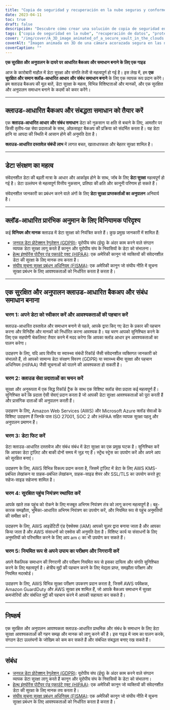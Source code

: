 ```yaml
---
title: "Copia de seguridad y recuperación en la nube seguras y conformes: Una guía completa"
date: 2023-04-11
toc: true
draft: false
descripción: "Descubre cómo crear una solución de copia de seguridad en la nube segura y conforme a las normativas para la protección de datos."
tags: ["copia de seguridad en la nube", "recuperación de datos", "protección de datos", "cumplimiento", "GDPR", "HIPAA", "FISMA", "proveedor de servicios en la nube", "cifrado", "control de acceso", "seguridad", "normativa", "estándares", "mejores prácticas", "evaluación de vulnerabilidades", "pruebas de penetración", "auditorías", "gestión de riesgos", "escalabilidad", "supervisión"].
cover: "/img/cover/A_3D_image_animated_of_a_secure_vault_in_the_clouds.png"
coverAlt: "Imagen animada en 3D de una cámara acorazada segura en las nubes, con varios iconos normativos (GDPR, HIPAA, FISMA) flotando a su alrededor y un escudo que simboliza la protección de datos."
coverCaption: ""
---
```


**एक सुरक्षित और अनुपालन के दायरे पर आधारित बैकअप और समाधान बनाने के लिए एक गाइड**
 
 आज के कारोबारी माहौल में डेटा सुरक्षा और संगति तेजी से महत्वपूर्ण हो गई है। इस लेख में, हम **एक सुरक्षित और समान क्लॉड-आधारित आधार और संबंध समाधान बनाने** के लिए एक व्यापक रूप प्रदान करेंगे। हम क्लाउड बैकअप की मूल बातें, डेटा सुरक्षा के महत्व, विभिन्न विशिष्टताओं और मानकों, और एक सुरक्षित और अनुपालन समाधान बनाने के कदमों को कवर करेंगे।
 
 ______
 
 ## क्लाउड-आधारित बैकअप और संबद्धता समाधान को तैयार करें
 
 एक **क्लाउड-आधारित आधार और संबंध समाधान** डेटा को नुकसान या क्षति से बचाने के लिए, आमतौर पर किसी तृतीय-पक्ष सेवा प्रदाताओं के साथ, ऑफ़साइट बैकअप की प्रक्रिया को संदर्भित करता है। यह डेटा हानि या आपदा की स्थिति में आसान होने की अनुमति देता है।
 
 **क्लाउड-आधारित दस्तावेज़ संबंधी लाभ** में लागत बचत, खाताधारकता और बेहतर सुरक्षा शामिल है।
 
 ______
 
 ## डेटा संरक्षण का महत्व
 
 संवेदनशील डेटा की बढ़ती मात्रा के आधार और आर्काइव होने के साथ, जॉब के लिए **डेटा सुरक्षा** महत्वपूर्ण हो गई है। डेटा उल्लंघन से महत्वपूर्ण वित्तीय नुकसान, प्रतिष्ठा की क्षति और कानूनी परिणाम हो सकते हैं।
 
 संवेदनशील जानकारी का प्रबंधन करने वाले अंगों के लिए **डेटा सुरक्षा प्राप्तकर्ताओं का अनुपालन** अनिवार्य है।
 
 ______
 
 ## क्लॉड-आधारित प्रारंभिक अनुमान के लिए विनियामक परिदृश्य
 
 कई **विनियम और मानक** क्लाउड में डेटा सुरक्षा को नियंत्रित करते हैं। कुछ प्रमुख जानकारी में शामिल हैं:
 
 - [जनरल डेटा प्रोटेक्शन रेगुलेशन (GDPR)](https://eur-lex.europa.eu/eli/reg/2016/679/oj): यूरोपीय संघ (ईयू) के अंदर काम करने वाले संगठन व्यापक डेटा सुरक्षा लागू करते हैं कानून और यूरोपीय संघ के निवासियों के डेटा को संभालना।
 - [हेल्थ इंश्योरेंस पोर्टेयर एंड एकाउंटे एक्ट (HIPAA)](https://www.hhs.gov/hipaa/index.html): एक अमेरिकी कानून जो व्यक्तियों की संवेदनशील डेटा की सुरक्षा के लिए मानक तय करता है।
 - [संघीय सूचना सुरक्षा प्रबंधन अधिनियम (FISMA)](https://csrc.nist.gov/Projects/Risk-Management/risk-management-overview): एक अमेरिकी कानून जो संघीय नीति में सूचना सुरक्षा प्रबंधन के लिए आवश्यकताओं को निर्धारित करता है करता है।
 
 ______
 
 ## एक सुरक्षित और अनुपालन क्लाउड-आधारित बैकअप और संबंध समाधान बनाना
 
 ### चरण 1: अपने डेटा को स्वीकार करें और आवश्यकताओं की पहचान करें
 
 क्लाउड-आधारित दस्तावेज़ और समाधान बनाने से पहले, आपके द्वारा किए गए डेटा के प्रकार की पहचान करना और विनिर्देश और मानकों को निर्धारित करना आवश्यक है। यह चरण आपको सुनिश्चित करने के लिए एक सहयोगी चेकलिस्ट तैयार करने में मदद करेगा कि आपका क्लॉड आधार इन आवश्यकताओं का पालन करेगा।
 
 उदाहरण के लिए, यदि आप वित्तीय या स्वास्थ्य संबंधी रिकॉर्ड जैसी संवेदनशील व्यक्तिगत जानकारी को संभालते हैं, तो आपको सामान्य डेटा संरक्षण विवरण (GDPR) या स्वास्थ्य बीमा सुरक्षा और पहचान अधिनियम (HIPAA) जैसी सूचनाओं को पालने की आवश्यकता हो सकती है।
 
 ### चरण 2: क्लाउड सेवा प्रदाताओं का चयन करें
 
 सुरक्षा और अनुरूपता में एक सिद्ध रिकॉर्ड ट्रैक के साथ एक विशिष्ट क्लॉड सेवा प्रदाता कई महत्वपूर्ण हैं। सुनिश्चित करें कि प्रदाता ऐसी सेवाएं प्रदान करता है जो आपकी डेटा सुरक्षा आवश्यकताओं को पूरा करती हैं और प्रासंगिक दाताओं की अनुपालन करती हैं।
 
 उदाहरण के लिए, Amazon Web Services (AWS) और Microsoft Azure क्लॉड सेवाओं के विशिष्ट उदाहरण हैं जिनके पास ISO 27001, SOC 2 और HIPAA सहित व्यापक सुरक्षा पहलू और अनुपालन प्रमाणन हैं।
 
 ### चरण 3: डेटा फिट करें
 
 डेटा क्लाउड-आधारित दस्तावेज और संबंध संबंध में डेटा सुरक्षा का एक प्रमुख घटक है। सुनिश्चित करें कि आपका डेटा ट्रांज़िट और बाकी दोनों समय में जुड़ गए हैं। स्ट्रेंथ स्ट्रेस का उपयोग करें और अपने आप को सुरक्षित बनाएं।
 
 उदाहरण के लिए, AWS विभिन्न विकल्प प्रदान करता है, जिसमें ट्रांज़िट में डेटा के लिए AWS KMS-प्रबंधित लेखांकन या ग्राहक-प्रबंधित लेखांकन, ग्राहक-साइड शेयर और SSL/TLS का उपयोग करते हुए सहेज-साइड सहेजना शामिल है।
 
 ### चरण 4: सुरक्षित पहुंच नियंत्रण स्थापित करें
 
 आपके खाते तक पहुंच को रोकने के लिए मजबूत अभिगम नियंत्रण तंत्र को लागू करना महत्वपूर्ण है। बहु-कारक समझौता, भूमिका-आधारित अभिगम नियंत्रण का उपयोग करें, और नियमित रूप से पहुंच अनुमतियों की समीक्षा करें।
 
 उदाहरण के लिए, AWS आइडेंटिटी एंड ऐक्सेक्स (IAM) आपको यूज़र द्वारा बनाया जाता है और आपका किया जाता है और AWS संसाधनों को एक्सेस की अनुमति देता है। विशिष्ट कार्य या संसाधनों के लिए अनुमतियों को परिभाषित करने के लिए आप am c का भी उपयोग कर सकते हैं।
 
 ### चरण 5: नियमित रूप से अपने उपाय का परीक्षण और निगरानी करें
 
 अपने वैकल्पिक समाधान की निगरानी और परीक्षण नियमित रूप से इसका दायित्व और संगति सुनिश्चित करने के लिए महत्वपूर्ण है। क्षेत्रीय मुद्दों की पहचान करने के लिए भेद्यता प्राप्त, समझौता परीक्षण और नियमित मदरबोर्ड।
 
 उदाहरण के लिए, AWS विभिन्न सुरक्षा परीक्षण उपकरण प्रदान करता है, जिसमें AWS पर्यवेक्षक, Amazon GuardDuty और AWS सुरक्षा हब शामिल हैं, जो आपके बैकअप समाधान में सुरक्षा कमजोरियों और संबंधित मुद्दों की पहचान करने में आपकी सहायता कर सकते हैं।
 
 ______
 
 ## निष्कर्ष
 
 एक सुरक्षित और अनुपालन आवश्यकता क्लाउड-आधारित प्राथमिक और संबंध के समाधान के लिए डेटा सुरक्षा आवश्यकताओं की गहन समझ और मानक को लागू करने की है। इस गाइड में जाम का पालन करके, संगठन डेटा उल्लंघनों के जोखिम को कम कर सकते हैं और संबंधित संबद्धता बनाए रख सकते हैं।
 
 ______
 
 ## संबंध
 
 - [जनरल डेटा प्रोटेक्शन रेगुलेशन (GDPR)](https://eur-lex.europa.eu/eli/reg/2016/679/oj): यूरोपीय संघ (ईयू) के अंदर काम करने वाले संगठन व्यापक डेटा सुरक्षा लागू करते हैं कानून और यूरोपीय संघ के निवासियों के डेटा को संभालना।
 - [हेल्थ इंश्योरेंस पोर्टेयर एंड एकाउंटे एक्ट (HIPAA)](https://www.hhs.gov/hipaa/index.html): एक अमेरिकी कानून जो व्यक्तियों की संवेदनशील डेटा की सुरक्षा के लिए मानक तय करता है।
 - [संघीय सूचना सुरक्षा प्रबंधन अधिनियम (FISMA)](https://csrc.nist.gov/Projects/Risk-Management/risk-management-overview): एक अमेरिकी कानून जो संघीय नीति में सूचना सुरक्षा प्रबंधन के लिए आवश्यकताओं को निर्धारित करता है करता है।
